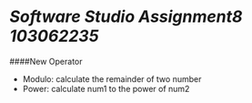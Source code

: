# _Software Studio Assignment8 **103062235**_ #
####New Operator
* Modulo: calculate the remainder of two number
* Power: calculate num1 to the power of num2